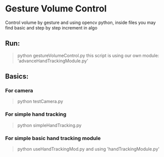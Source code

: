 # Gesture Volume Control

Control volume by gesture and using opencv python, inside files you may find basic and step by step increment in algo

## Run:
> python gestureVolumeControl.py
this script is using our own module: 'advanceHandTrackingModule.py' 


## Basics:

### For camera
> python testCamera.py

### For simple hand tracking
> python simpleHandTracking.py

### For simple basic hand tracking module 
> python useHandTrackingMod.py
and using 'handTrackingModule.py'